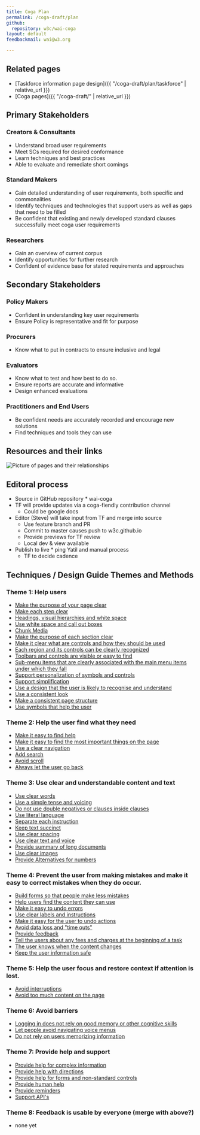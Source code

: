 ```yaml
---
title: Coga Plan
permalink: /coga-draft/plan
github:
  repository: w3c/wai-coga
layout: default
feedbackmail: wai@w3.org

---
```


## Related pages

* [Taskforce information page design]({{ "/coga-draft/plan/taskforce" | relative_url }})
* [Coga pages]({{ "/coga-draft/" | relative_url }})

## Primary Stakeholders

### Creators & Consultants

* Understand broad user requirements
* Meet SCs required for desired conformance
* Learn techniques and best practices
* Able to evaluate and remediate short comings

### Standard Makers

* Gain detailed understanding of user requirements, both specific and commonalities
* Identify techniques and technologies that support users as well as gaps that need to be filled
* Be confident that existing and newly developed standard clauses successfully meet coga user requirements 

### Researchers

* Gain an overview of current corpus
* Identify opportunities for further research
* Confident of evidence base for stated requirements and approaches

## Secondary Stakeholders

### Policy Makers

* Confident in understanding key user requirements
* Ensure Policy is representative and fit for purpose

### Procurers

* Know what to put in contracts to ensure inclusive and legal

### Evaluators

* Know what to test and how best to do so.
* Ensure reports are accurate and informative
* Design enhanced evaluations

### Practitioners and End Users

* Be confident needs are accurately recorded and encourage new solutions
* Find techniques and tools they can use

## Resources and their links

<img alt="Picture of pages and their relationships" src="https://www.w3.org/Team/wiki/images/5/5d/Coga.svg" />

## Editoral process

* Source in GitHub repository * wai-coga
* TF will provide updates via a coga-fiendly contribution channel
  * Could be google docs
* Editor (Steve) will take input from TF and merge into source
  * Use feature branch and PR
  * Commit to master causes push to w3c.github.io
  * Provide previews for TF review
  * Local dev & view available
* Publish to live * ping Yatil and manual process
  * TF to decide cadence

## Techniques / Design Guide Themes and Methods

### Theme 1: Help users 	

* [Make the purpose of your page clear](https://w3c.github.io/coga/design/#make-the-purpose-of-your-page-clear)
* [Make each step clear](https://w3c.github.io/coga/design/#make-each-step-clear)
* [Headings, visual hierarchies and white space](https://w3c.github.io/coga/design/#headings-visual-hierarchies-and-white-space)
* [Use white space and call out boxes](https://w3c.github.io/coga/design/#use-white-space-and-call-out-boxes )
* [Chunk Media](https://w3c.github.io/coga/design/#chunk-media)
* [Make the purpose of each section clear](https://w3c.github.io/coga/design/#make-the-purpose-of-each-section-clear)
* [Make it clear what are controls and how they should be used](https://w3c.github.io/coga/design/#make-it-clear-what-are-controls-and-how-they-should-be-used)
* [Each region and its controls can be clearly recognized](https://w3c.github.io/coga/design/#each-region-and-its-controls-can-be-clearly-recognized)
* [Toolbars and controls are visible or easy to find](https://w3c.github.io/coga/design/#toolbars-and-controls-are-visible-or-easy-to-find )
* [Sub-menu items that are clearly associated with the main menu items under which they fall](https://w3c.github.io/coga/design/#sub-menu-items-that-are-clearly-associated-with-the-main-menu-items-under-which-they-fall)
* [Support personalization of symbols and controls](https://w3c.github.io/coga/design/#support-personalization-of-symbols-and-controls)
* [Support simplification](https://w3c.github.io/coga/design/#support-simplification)
* [Use a design that the user is likely to recognise and understand](https://w3c.github.io/coga/design/#use-a-design-that-the-user-is-likely-to-recognise-and-understand)
* [Use a consistent look](https://w3c.github.io/coga/design/#use-a-consistent-look)
* [Make a consistent page structure](https://w3c.github.io/coga/design/#make-a-consistent-page-structure)
* [Use symbols that help the user](https://w3c.github.io/coga/design/#technical-details-1)

### Theme 2: Help the user find what they need	

* [Make it easy to find help](https://w3c.github.io/coga/design/#make-it-easy-to-find-help)
* [Make it easy to find the most important things on the page](https://w3c.github.io/coga/design/#make-it-easy-to-find-the-most-important-things-on-the-page)
* [Use a clear navigation](https://w3c.github.io/coga/design/#use-a-clear-navigation)
* [Add search](https://w3c.github.io/coga/design/#add-search)
* [Avoid scroll](https://w3c.github.io/coga/design/#avoid-scroll)
* [Always let the user go back](https://w3c.github.io/coga/design/#always-let-the-user-go-back)

### Theme 3: Use clear and understandable content and text	

* [Use clear words](https://w3c.github.io/coga/design/#use-clear-words)
* [Use a simple tense and voicing](https://w3c.github.io/coga/design/#use-a-simple-tense-and-voicing)
* [Do not use double negatives or clauses inside clauses](https://w3c.github.io/coga/design/#do-not-use-double-negatives-or-clauses-inside-clauses)
* [Use literal language](https://w3c.github.io/coga/design/#use-literal-language)
* [Separate each instruction](https://w3c.github.io/coga/design/#separate-each-instruction)
* [Keep text succinct](https://w3c.github.io/coga/design/#keep-text-succinct)
* [Use clear spacing](https://w3c.github.io/coga/design/#use-clear-spacing)
* [Use clear text and voice](https://w3c.github.io/coga/design/#use-clear-text-and-voice)
* [Provide summary of long documents](https://w3c.github.io/coga/design/#provide-summary-of-long-documents)
* [Use clear images](https://w3c.github.io/coga/design/#use-clear-images)
* [Provide Alternatives for numbers](https://w3c.github.io/coga/design/#provide-alternatives-for-numbers)
  
### Theme 4: Prevent the user from making mistakes and make it easy to correct mistakes when they do occur.	

* [Build forms so that people make less mistakes](https://w3c.github.io/coga/design/#build-forms-so-that-people-make-less-mistakes)
* [Help users find the content they can use](https://w3c.github.io/coga/design/#help-users-find-the-content-they-can-use)
* [Make it easy to undo errors](https://w3c.github.io/coga/design/#make-it-easy-to-undo-errors)
* [Use clear labels and instructions](https://w3c.github.io/coga/design/#use-clear-labels-and-instructions)
* [Make it easy for the user to undo actions](https://w3c.github.io/coga/design/#make-it-easy-for-the-user-to-undo-actions)
* [Avoid data loss and "time outs"](https://w3c.github.io/coga/design/#avoid-data-loss-and-time-outs)
* [Provide feedback](https://w3c.github.io/coga/design/#provide-feedback)
* [Tell the users about any fees and charges at the beginning of a task](https://w3c.github.io/coga/design/#tell-the-users-about-any-fees-and-charges-at-the-beginning-of-a-task)
* [The user knows when the content changes](https://w3c.github.io/coga/design/#the-user-knows-when-the-content-changes)
* [Keep the user information safe](https://w3c.github.io/coga/design/#keep-the-user-information-safe)
  
### Theme 5: Help the user focus and restore context if attention is lost.	

* [Avoid interruptions](https://w3c.github.io/coga/design/#avoid-interruptions)
* [Avoid too much content on the page](https://w3c.github.io/coga/design/#avoid-too-much-content-on-the-page)
  
### Theme 6: Avoid barriers	

* [Logging in does not rely on good memory or other cognitive skills](https://w3c.github.io/coga/design/#logging-in-does-not-rely-on-good-memory-or-other-cognitive-skills)
* [Let people avoid navigating voice menus](https://w3c.github.io/coga/design/#let-people-avoid-navigating-voice-menus)
* [Do not rely on users memorizing information](https://w3c.github.io/coga/design/#do-not-rely-on-users-memorizing-information)
  
### Theme 7: Provide help and support	

* [Provide help for complex information](https://w3c.github.io/coga/design/#provide-help-for-complex-information)
* [Provide help with directions](https://w3c.github.io/coga/design/#provide-help-with-directions)
* [Provide help for forms and non-standard controls](https://w3c.github.io/coga/design/#provide-help-for-forms-and-non-standard-controls)
* [Provide human help](https://w3c.github.io/coga/design/#provide-human-help)
* [Provide reminders](https://w3c.github.io/coga/design/#provide-reminders)
* [Support API's](https://w3c.github.io/coga/design/#support-api-s)
  
### Theme 8: Feedback is usable by everyone (merge with above?)	

* none yet


